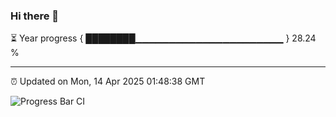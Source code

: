 ### Hi there 👋

⏳ Year progress { ████████▁▁▁▁▁▁▁▁▁▁▁▁▁▁▁▁▁▁▁▁▁▁ } 28.24 %

---

⏰ Updated on Mon, 14 Apr 2025 01:48:38 GMT

![Progress Bar CI](https://github.com/liununu/liununu/workflows/Progress%20Bar%20CI/badge.svg)
